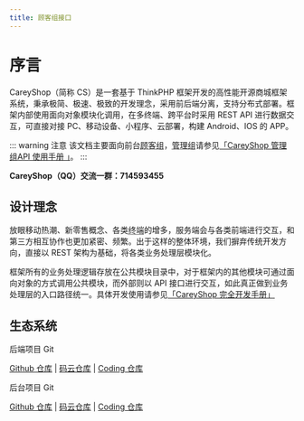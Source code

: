 ```yaml
---
title: 顾客组接口
---
```

# 序言

CareyShop（简称 CS）是一套基于 ThinkPHP 框架开发的高性能开源商城框架系统，秉承极简、极速、极致的开发理念，采用前后端分离，支持分布式部署。框架内部使用面向对象模块化调用，在多终端、跨平台时采用 REST API 进行数据交互，可直接对接 PC、移动设备、小程序、云部署，构建 Android、IOS 的 APP。

::: warning 注意
该文档主要面向前台<abbr title="前台客户群体，一般指购物顾客、游客等">顾客组</abbr>，<abbr title="后台管理人员，比如超级管理员、财务、客服、运营等">管理组</abbr>请参见[「CareyShop 管理组API 使用手册 」](/api/admin/ "「CareyShop 管理组API 使用手册 」")。
:::

**CareyShop（QQ）交流一群：714593455**

## 设计理念
放眼移动热潮、新零售概念、各类<abbr title="泛指各类终端机器或各类平台，终端机有IOS与Android为代表，平台以“微信小程序”为代表">终端</abbr>的增多，服务端会与各类前端进行交互，和第三方相互协作也更加紧密、频繁。出于这样的整体环境，我们摒弃传统开发方向，直接以 REST 架构为基础，将各类业务处理层模块化。

框架所有的业务处理逻辑存放在公共模块目录中，对于框架内的其他模块可通过面向对象的方式调用公共模块，而外部则以 API 接口进行交互，如此真正做到业务处理层的入口路径统一。具体开发使用请参见[「CareyShop 完全开发手册」](/guide/)

## 生态系统

后端项目 Git

[Github 仓库](https://github.com/dnyz520/careyshop "Github 仓库") | [码云仓库](https://gitee.com/careyshop/careyshop "码云仓库") | [Coding 仓库](https://e.coding.net/careyshop/careyshop.git "Coding 仓库")

后台项目 Git

[Github 仓库](https://github.com/dnyz520/careyshop-admin "Github 仓库") | [码云仓库](https://gitee.com/careyshop/careyshop-admin "码云仓库") | [Coding 仓库](https://e.coding.net/careyshop/careyshop-admin.git "Coding 仓库")
